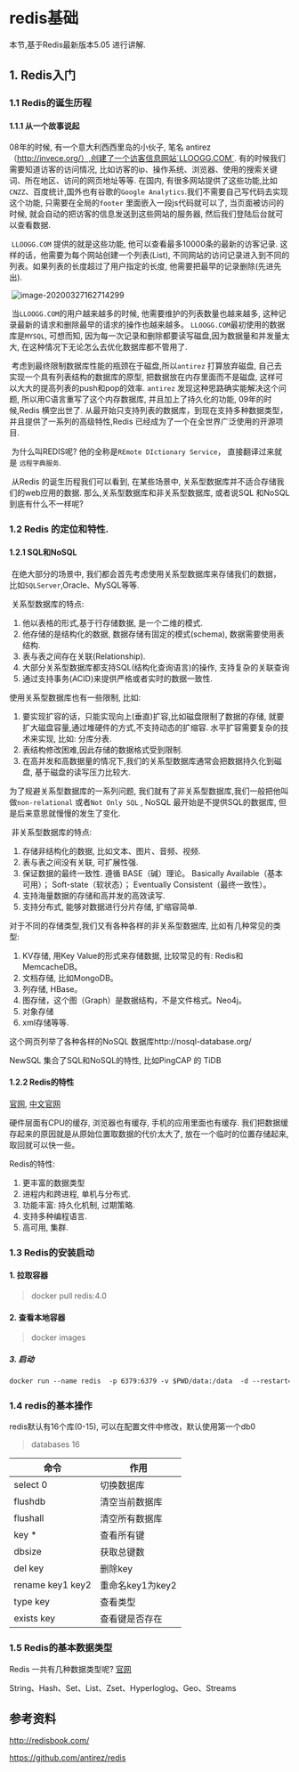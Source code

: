 # redis基础

本节,基于Redis最新版本5.05 进行讲解. 

## 1. Redis入门

### 1.1 Redis的诞生历程

#### 1.1.1 从一个故事说起

   08年的时候, 有一个意大利西西里岛的小伙子, 笔名 antirez（http://invece.org/）,创建了一个访客信息网站`LLOOGG.COM`. 有的时候我们需要知道访客的访问情况, 比如访客的ip、操作系统、浏览器、使用的搜索关键词、所在地区、访问的网页地址等等. 在国内, 有很多网站提供了这些功能,比如`CNZZ`、百度统计,国外也有谷歌的`Google Analytics`.我们不需要自己写代码去实现这个功能, 只需要在全局的`footer` 里面嵌入一段js代码就可以了, 当页面被访问的时候, 就会自动的把访客的信息发送到这些网站的服务器, 然后我们登陆后台就可以查看数据. 

​    `LLOOGG.COM` 提供的就是这些功能, 他可以查看最多10000条的最新的访客记录. 这样的话，他需要为每个网站创建一个列表(List), 不同网站的访问记录进入到不同的列表。如果列表的长度超过了用户指定的长度, 他需要把最早的记录删除(先进先出). 

​    ![image-20200327162714299](http://files.luyanan.com//img/20200327163143.png)

​    当`LLOOGG.COM`的用户越来越多的时候, 他需要维护的列表数量也越来越多, 这种记录最新的请求和删除最早的请求的操作也越来越多。 `LLOOGG.COM`最初使用的数据库是`MYSQL`, 可想而知, 因为每一次记录和删除都要读写磁盘,因为数据量和并发量太大, 在这种情况下无论怎么去优化数据库都不管用了. 

​    考虑到最终限制数据库性能的瓶颈在于磁盘,所以`antirez` 打算放弃磁盘, 自己去实现一个具有列表结构的数据库的原型, 把数据放在内存里面而不是磁盘, 这样可以大大的提高列表的push和pop的效率. `antirez` 发现这种思路确实能解决这个问题, 所以用C语言重写了这个内存数据库, 并且加上了持久化的功能, 09年的时候,Redis 横空出世了. 从最开始只支持列表的数据库，到现在支持多种数据类型，并且提供了一系列的高级特性,Redis 已经成为了一个在全世界广泛使用的开源项目. 

​    为什么叫REDIS呢? 他的全称是`REmote DIctionary Service`， 直接翻译过来就是 `远程字典服务`. 

​     从Redis 的诞生历程我们可以看到, 在某些场景中, 关系型数据库并不适合存储我们的web应用的数据. 那么,关系型数据库和非关系型数据库, 或者说SQL 和NoSQL 到底有什么不一样呢? 

### 1.2 Redis 的定位和特性.

#### 1.2.1 SQL和NoSQL

​     在绝大部分的场景中, 我们都会首先考虑使用关系型数据库来存储我们的数据， 比如`SQLServer`,Oracle、MySQL等等. 

​    关系型数据库的特点:

1. 他以表格的形式,基于行存储数据, 是一个二维的模式. 
2. 他存储的是结构化的数据, 数据存储有固定的模式(schema), 数据需要使用表结构. 
3. 表与表之间存在关联(Relationship). 
4. 大部分关系型数据库都支持SQL(结构化查询语言)的操作, 支持复杂的关联查询 
5. 通过支持事务(ACID)来提供严格或者实时的数据一致性. 

使用关系型数据库也有一些限制, 比如: 

1. 要实现扩容的话，只能实现向上(垂直)扩容,比如磁盘限制了数据的存储, 就要扩大磁盘容量,通过堆硬件的方式,不支持动态的扩缩容. 水平扩容需要复杂的技术来实现, 比如: 分库分表. 
2. 表结构修改困难,因此存储的数据格式受到限制. 
3.  在高并发和高数据量的情况下,我们的关系型数据库通常会把数据持久化到磁盘, 基于磁盘的读写压力比较大. 

 

   为了规避关系型数据库的一系列问题, 我们就有了非关系型数据库,我们一般把他叫做`non-relational` 或者`Not Only SQL` , NoSQL  最开始是不提供SQL的数据库, 但是后来意思就慢慢的发生了变化. 

​    非关系型数据库的特点: 

1. 存储非结构化的数据, 比如文本、图片、音频、视频. 
2. 表与表之间没有关联, 可扩展性强. 
3. 保证数据的最终一致性. 遵循 BASE（碱）理论。 Basically Available（基本 可用）； Soft-state（软状态）； Eventually Consistent（最终一致性）。
4. 支持海量数据的存储和高并发的高效读写. 
5. 支持分布式, 能够对数据进行分片存储, 扩缩容简单. 



对于不同的存储类型,我们又有各种各样的非关系型数据库, 比如有几种常见的类型: 

1. KV存储, 用Key Value的形式来存储数据, 比较常见的有: Redis和MemcacheDB。
2. 文档存储, 比如MongoDB。
3. 列存储, HBase。
4. 图存储，这个图（Graph）是数据结构，不是文件格式。Neo4j。
5. 对象存储
6. xml存储等等. 

这个网页列举了各种各样的NoSQL 数据库http://nosql-database.org/

NewSQL 集合了SQL和NoSQL的特性, 比如PingCAP 的 TiDB



#### 1.2.2 Redis的特性

[官网](https://redis.io/topics/introduction), [中文官网](http://www.redis.cn/)

硬件层面有CPU的缓存, 浏览器也有缓存, 手机的应用里面也有缓存. 我们把数据缓存起来的原因就是从原始位置取数据的代价太大了, 放在一个临时的位置存储起来, 取回就可以快一些。 

Redis的特性: 

1. 更丰富的数据类型
2. 进程内和跨进程, 单机与分布式. 
3. 功能丰富: 持久化机制, 过期策略. 
4. 支持多种编程语言. 
5. 高可用, 集群. 

### 1.3 Redis的安装启动

#### 1. 拉取容器

> docker pull redis:4.0

#### 2. 查看本地容器

> docker images

##### 3. 启动

```dockerfile
docker run --name redis  -p 6379:6379 -v $PWD/data:/data  -d --restart=always  redis:4.0 r
```



### 1.4 redis的基本操作

redis默认有16个库(0-15), 可以在配置文件中修改，默认使用第一个db0

> databases 16

| 命令             | 作用             |
| ---------------- | ---------------- |
| select 0         | 切换数据库       |
| flushdb          | 清空当前数据库   |
| flushall         | 清空所有数据库   |
| key *            | 查看所有键       |
| dbsize           | 获取总键数       |
| del key          | 删除key          |
| rename key1 key2 | 重命名key1为key2 |
| type key         | 查看类型         |
| exists key       | 查看键是否存在   |



### 1.5 Redis的基本数据类型

Redis 一共有几种数据类型呢?  [官网](https://redis.io/topics/data-types-intro)

String、Hash、Set、List、Zset、Hyperloglog、Geo、Streams








## 参考资料

http://redisbook.com/

https://github.com/antirez/redis